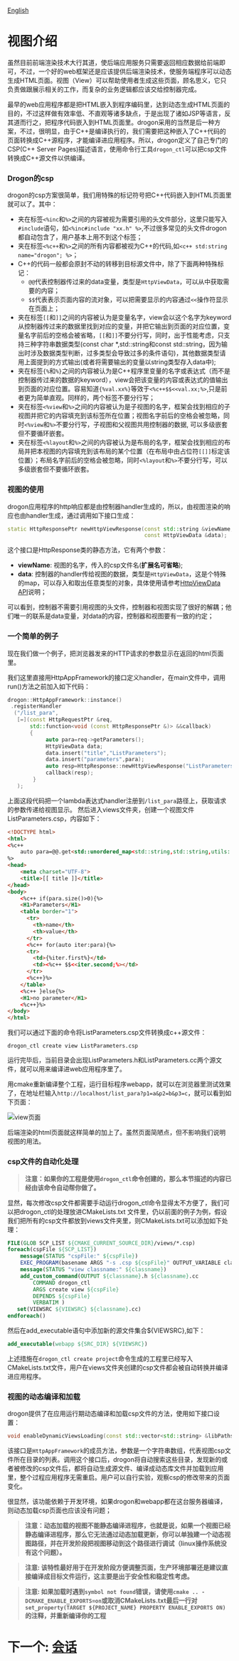 [English](/ENG/ENG-06-View)

# 视图介绍

虽然目前前端渲染技术大行其道，使后端应用服务只需要返回相应数据给前端即可，不过，一个好的web框架还是应该提供后端渲染技术，使服务端程序可以动态生成HTML页面。视图（View）可以帮助使用者生成这些页面，顾名思义，它只负责做跟展示相关的工作，而复杂的业务逻辑都应该交给控制器完成。

最早的web应用程序都是把HTML嵌入到程序编码里，达到动态生成HTML页面的目的，不过这样做有效率低、不直观等诸多缺点，于是出现了诸如JSP等语言，反其道而行之，把程序代码嵌入到HTML页面里。drogon采用的当然是后一种方案，不过，很明显，由于C++是编译执行的，我们需要把这种嵌入了C++代码的页面转换成C++源程序，才能编译进应用程序。所以，drogon定义了自己专门的CSP(C++ Server Pages)描述语言，使用命令行工具`drogon_ctl`可以把csp文件转换成C++源文件以供编译。

### Drogon的csp

drogon的csp方案很简单，我们用特殊的标记符号把C++代码嵌入到HTML页面里就可以了。其中：

* 夹在标签`<%inc`和`%>`之间的内容被视为需要引用的头文件部分，这里只能写入`#include`语句，如`<%inc#include "xx.h" %>`,不过很多常见的头文件drogon都自动包含了，用户基本上用不到这个标签；
* 夹在标签`<%c++`和`%>`之间的所有内容都被视为C++的代码,如`<c++ std:string name="drogon"; %>`；
* C++的代码一般都会原封不动的转移到目标源文件中，除了下面两种特殊标记：
  * `@@`代表控制器传过来的data变量，类型是`HttpViewData`，可以从中获取需要的内容；
  * `$$`代表表示页面内容的流对象，可以把需要显示的内容通过`<<`操作符显示在页面上；
* 夹在标签`[[`和`]]`之间的内容被认为是变量名字，view会以这个名字为keyword从控制器传过来的数据里找到对应的变量，并把它输出到页面的对应位置，变量名字前后的空格会被省略，`[[`和`]]`不要分行写，同时，出于性能考虑，只支持三种字符串数据类型(const char *,std::string和const std::string，因为输出时涉及数据类型判断，过多类型会导致过多的条件语句)，其他数据类型请用上面提到的方式输出(或者将需要输出的变量以string类型存入data中);
* 夹在标签`{%`和`%}`之间的内容被认为是C++程序里变量的名字或表达式（而不是控制器传过来的数据的keyword），view会把该变量的内容或表达式的值输出到页面的对应位置。容易知道`{%val.xx%}`等效于`<%c++$$<<val.xx;%>`,只是前者更为简单直观。同样的，两个标签不要分行写；
* 夹在标签`<%view`和`%>`之间的内容被认为是子视图的名字，框架会找到相应的子视图并把它的内容填充到该标签所在位置；视图名字前后的空格会被忽略，同时`<%view`和`%>`不要分行写，子视图和父视图共用控制器的数据, 可以多级嵌套但不要循环嵌套。
* 夹在标签`<%layout`和`%>`之间的内容被认为是布局的名字，框架会找到相应的布局并把本视图的内容填充到该布局的某个位置（在布局中由占位符`[[]]`标定该位置）；布局名字前后的空格会被忽略，同时`<%layout`和`%>`不要分行写，可以多级嵌套但不要循环嵌套。

### 视图的使用

drogon应用程序的http响应都是由控制器handler生成的，所以，由视图渲染的响应也由handler生成，通过调用如下接口生成：

```c++
static HttpResponsePtr newHttpViewResponse(const std::string &viewName,
                                           const HttpViewData &data);
```

这个接口是HttpResponse类的静态方法，它有两个参数：

* **viewName**: 视图的名字，传入的csp文件名(**扩展名可省略**);
* **data**: 控制器的handler传给视图的数据，类型是`HttpViewData`，这是个特殊的map，可以存入和取出任意类型的对象，具体使用请参考[HttpViewData API](API-HttpViewData-中文)说明；

可以看到，控制器不需要引用视图的头文件，控制器和视图实现了很好的解耦；他们唯一的联系是data变量，对data的内容，控制器和视图要有一致的约定；

### 一个简单的例子

现在我们做一个例子，把浏览器发来的HTTP请求的参数显示在返回的html页面里。

我们这里直接用HttpAppFramework的接口定义handler，在main文件中，调用run()方法之前加入如下代码：

```c++
drogon::HttpAppFramework::instance()
 .registerHandler
  ("/list_para",
   [=](const HttpRequestPtr &req,
       std::function<void (const HttpResponsePtr &)> &&callback)
       {
            auto para=req->getParameters();
            HttpViewData data;
            data.insert("title","ListParameters");
            data.insert("parameters",para);
            auto resp=HttpResponse::newHttpViewResponse("ListParameters.csp",data);
            callback(resp);
        }
   );
```

上面这段代码把一个lambda表达式handler注册到`/list_para`路径上，获取请求的参数传递给视图显示。
然后进入views文件夹，创建一个视图文件ListParameters.csp，内容如下：

```html
<!DOCTYPE html>
<html>
<%c++
    auto para=@@.get<std::unordered_map<std::string,std::string,utils::internal::SafeStringHash>>("parameters");
%>
<head>
    <meta charset="UTF-8">
    <title>[[ title ]]</title>
</head>
<body>
    <%c++ if(para.size()>0){%>
    <H1>Parameters</H1>
    <table border="1">
      <tr>
        <th>name</th>
        <th>value</th>
      </tr>
      <%c++ for(auto iter:para){%>
      <tr>
        <td>{%iter.first%}</td>
        <td><%c++ $$<<iter.second;%></td>
      </tr>
      <%c++}%>
    </table>
    <%c++ }else{%>
    <H1>no parameter</H1>
    <%c++}%>
</body>
</html>
```

我们可以通过下面的命令将ListParameters.csp文件转换成c++源文件：

```shell
drogon_ctl create view ListParameters.csp
```

运行完毕后，当前目录会出现ListParameters.h和ListParameters.cc两个源文件，就可以用来编译进web应用程序里了。

用cmake重新编译整个工程，运行目标程序webapp，就可以在浏览器里测试效果了，在地址栏输入`http://localhost/list_para?p1=a&p2=b&p3=c`，就可以看到如下页面：

![view页面](images/viewdemo.png)

后端渲染的html页面就这样简单的加上了。虽然页面简陋点，但不影响我们说明视图的用法。

### csp文件的自动化处理

> **注意：如果你的工程是使用`drogon_ctl`命令创建的，那么本节描述的内容已经由该命令自动帮你做了。**

显然，每次修改csp文件都需要手动运行drogon_ctl命令显得太不方便了，我们可以把drogon_ctl的处理放进CMakeLists.txt 文件里，仍以前面的例子为例，假设我们把所有的csp文件都放到views文件夹里，则CMakeLists.txt可以添加如下处理：

```cmake
FILE(GLOB SCP_LIST ${CMAKE_CURRENT_SOURCE_DIR}/views/*.csp)
foreach(cspFile ${SCP_LIST})
    message(STATUS "cspFile:" ${cspFile})
    EXEC_PROGRAM(basename ARGS "-s .csp ${cspFile}" OUTPUT_VARIABLE classname)
    message(STATUS "view classname:" ${classname})
    add_custom_command(OUTPUT ${classname}.h ${classname}.cc
        COMMAND drogon_ctl
        ARGS create view ${cspFile}
        DEPENDS ${cspFile}
        VERBATIM )
   set(VIEWSRC ${VIEWSRC} ${classname}.cc)
endforeach()
```

然后在add_executable语句中添加新的源文件集合${VIEWSRC},如下：

```cmake
add_executable(webapp ${SRC_DIR} ${VIEWSRC})
```

上述措施在`drogon_ctl create project`命令生成的工程里已经写入CMakeLists.txt文件，用户在views文件夹创建的csp文件都会被自动转换并编译进应用程序。

### 视图的动态编译和加载

drogon提供了在应用运行期动态编译和加载csp文件的方法，使用如下接口设置：

```c++
void enableDynamicViewsLoading(const std::vector<std::string> &libPaths);
```

该接口是`HttpAppFramework`的成员方法，参数是一个字符串数组，代表视图csp文件所在目录的列表。调用这个接口后，drogon将自动搜索这些目录，发现新的或者被修改的csp文件后，都将自动生成源文件、编译成动态库文件并加载到应用里，整个过程应用程序无需重启。用户可以自行实验，观察csp的修改带来的页面变化。

很显然，该功能依赖于开发环境，如果drogon和webapp都在这台服务器编译，则动态加载csp页面也应该没有问题；

> **注意：动态加载的视图不能静态编译进程序，也就是说，如果一个视图已经静态编译进程序，那么它无法通过动态加载更新，你可以单独建一个动态视图路径，并在开发阶段把视图移动到这个路径进行调试（linux操作系统没有这个问题）。**

> **注意: 该特性最好用于在开发阶段方便调整页面，生产环境部署还是建议直接编译成目标文件运行，这主要是出于安全性和稳定性考虑。**

> **注意: 如果加载时遇到`symbol not found`错误，请使用`cmake .. -DCMAKE_ENABLE_EXPORTS=on`或取消CMakeLists.txt最后一行对`set_property(TARGET ${PROJECT_NAME} PROPERTY ENABLE_EXPORTS ON)`的注释，并重新编译你的工程**

# 下一个: [会话](/CHN/CHN-07-会话)
